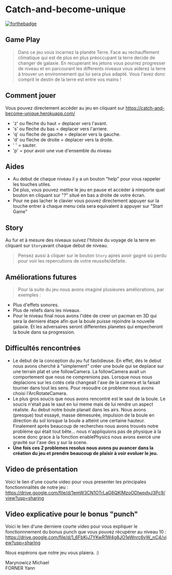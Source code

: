 # Catch-and-become-unique
[![forthebadge](http://forthebadge.com/images/badges/built-with-love.svg)](http://forthebadge.com)


**Game Play**
---
> Dans ce jeu vous incarnez la planète Terre. Face au rechauffement climatique qui est de plus en plus préoccupant la terre decide de changer de galaxie. En recuperant les jetons vous pourrez progresser de niveau et en parcourant les differents niveaux vous aiderez la terre à trouver un environnement qui lui sera plus adapté. Vous l'avez donc comprit le destin de la terre est entre vos mains !

**Comment jouer**
---
Vous pouvez directement accéder au jeu en cliquant sur <a href="https://catch-and-become-unique.herokuapp.com/">https://catch-and-become-unique.herokuapp.com/</a>
- 'z' ou fleche du haut = deplacer vers l'avant. 
- 's' ou fleche du bas = deplacer vers l'arriere. 
- 'q' ou fleche de gauche = deplacer vers la gauche. 
- 'd' ou fleche de droite = deplacer vers la droite. 
- ' ' = sauter. 
- 'p' = pour avoir une vue d'ensemble du niveau

**Aides**
---
* Au debut de chaque niveau il y a un bouton "help" pour vous rappeler les touches utiles.
* De plus, vous pouvez mettre le jeu en pause et accèder à nimporte quel bouton en cliquant sur "?" situé en bas a droite de votre écran.
* Pour ne pas lacher le clavier vous pouvez directement appuyer sur la touche entrer à chaque menu cela sera equivalent à appuyer sur "Start Game"

**Story**
---
Au fur et à mesure des niveaux suivez l'hitoire du voyage de la terre en cliquant sur ``Story``avant chaque debut de niveau.
> Pensez aussi à cliquer sur le bouton ``Story`` apres avoir gagné où perdu pour voir les repercutions de votre reussite/defaite.

**Améliorations futures**
---
> Pour la suite du jeu nous avons imaginé plusieures améliorations, par exemples : 
- Plus d'effets sonores.
- Plus de reliefs dans les niveaux.
- Pour le niveau final nous avons l'idée de creer un pacman en 3D qui sera la derniere étape afin que la boule puisse rejoindre la nouvelle galaxie. Et les adversaires seront differentes planetes qui empecheront la boule dans sa progression.

**Difficultés rencontrées**
---
- Le debut de la conception du jeu fut fastidieuse. En effet, dés le debut nous avons cherché à "simplement" créer une boule qui se deplace sur une terrain plat et une followCamera. La followCamera avait un comportement que nous ne comprenions pas. Lorsque nous nous deplacions sur les cotés cela changeait l'axe de la camera et la faisait tourner dans tout les sens. Pour resoudre ce probleme nous avons choisi l'ArcRotateCamera.
-  Le plus gros soucis que nous avons rencontré est le saut de la boule. Le soucis n'etait pas le saut en lui meme mais de lui rendre un aspect réaliste. Au debut notre boule planait dans les airs. Nous avons (presque) tout essayé, masse démesurée, impulsion de la boule en direction du sol lorsque la boule a atteint une certaine hauteur. Finalement après beaucoup de recherches nous avons trouvés notre problème qui était tout bête... nous n'appliquions pas de physique à la scene donc grace à la fonction enablePhysics nous avons exercé une gravité sur l'axe des y sur la scene.
-  **Une fois ces 2 problemes resolus nous avons pu avancer dans la création du jeu et prendre beaucoup de plaisir à voir evoluer le jeu.**

**Video de présentation**
---
Voici le lien d'une courte video pour vous presenter les principales fonctionnnalités de notre jeu : <a href="https://drive.google.com/file/d/1emW3CN1OTrLaG6QKlMzoODIwpdyJ3Pc9/view?usp=sharing">https://drive.google.com/file/d/1emW3CN1OTrLaG6QKlMzoODIwpdyJ3Pc9/view?usp=sharing</a>

**Video explicative pour le bonus "punch"**
---
Voici le lien d'une derniere courte video pour vous expliquer le fonctionnnement du bonus punch que vous pouvez récupérer au niveau 10 : <a href="https://drive.google.com/file/d/1_6FbKjJ7YKwR1W4g8JO1eWnrc6vW_nC4/view?usp=sharing">https://drive.google.com/file/d/1_6FbKjJ7YKwR1W4g8JO1eWnrc6vW_nC4/view?usp=sharing</a>

Nous espérons que notre jeu vous plaiera. :)

Marynowicz Michael   
FORNER Yann
